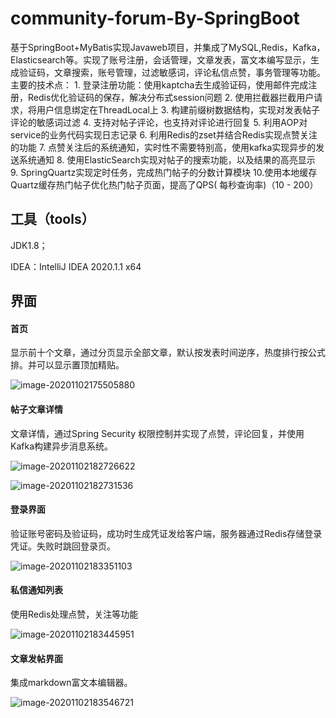 # community-forum-By-SpringBoot

基于SpringBoot+MyBatis实现Javaweb项目，并集成了MySQL,Redis，Kafka，Elasticsearch等。实现了账号注册，会话管理，文章发表，富文本编写显示，生成验证码，文章搜索，账号管理，过滤敏感词，评论私信点赞，事务管理等功能。
主要的技术点：
	1. 登录注册功能：使用kaptcha去生成验证码，使用邮件完成注册，Redis优化验证码的保存，解决分布式session问题
	2. 使用拦截器拦截用户请求，将用户信息绑定在ThreadLocal上
	3. 构建前缀树数据结构，实现对发表帖子评论的敏感词过滤
	4. 支持对帖子评论，也支持对评论进行回复
	5. 利用AOP对service的业务代码实现日志记录
	6. 利用Redis的zset并结合Redis实现点赞关注的功能
	7. 点赞关注后的系统通知，实时性不需要特别高，使用kafka实现异步的发送系统通知
	8. 使用ElasticSearch实现对帖子的搜索功能，以及结果的高亮显示
	9. SpringQuartz实现定时任务，完成热门帖子的分数计算模块
  10.使用本地缓存Quartz缓存热门帖子优化热门帖子页面，提高了QPS( 每秒查询率)（10 - 200）


## 工具（tools）

JDK1.8；

IDEA：IntelliJ IDEA 2020.1.1 x64



## 界面

#### 首页

显示前十个文章，通过分页显示全部文章，默认按发表时间逆序，热度排行按公式排。并可以显示置顶加精贴。

![image-20201102175505880](https://github.com/Wenbin94/community-forum-By-SpringBoot/edit/master/img/image-20201102175505880.png)

#### 帖子文章详情

文章详情，通过Spring Security 权限控制并实现了点赞，评论回复，并使用Kafka构建异步消息系统。

![image-20201102182726622](https://github.com/Wenbin94/community-forum-By-SpringBoot/edit/master/img/image-20201102182726622.png)

![image-20201102182731536](https://github.com/Wenbin94/community-forum-By-SpringBoot/edit/master/img/image-20201102182731536.png)

#### 登录界面

验证账号密码及验证码，成功时生成凭证发给客户端，服务器通过Redis存储登录凭证。失败时跳回登录页。

![image-20201102183351103](https://github.com/Wenbin94/community-forum-By-SpringBoot/edit/master/img/image-20201102183351103.png)



#### 私信通知列表

使用Redis处理点赞，关注等功能

![image-20201102183445951](https://github.com/Wenbin94/community-forum-By-SpringBoot/edit/master/img/image-20201102183445951.png)

#### 文章发帖界面

集成markdown富文本编辑器。

![image-20201102183546721](https://github.com/Wenbin94/community-forum-By-SpringBoot/edit/master/img/image-20201102183546721.png)
